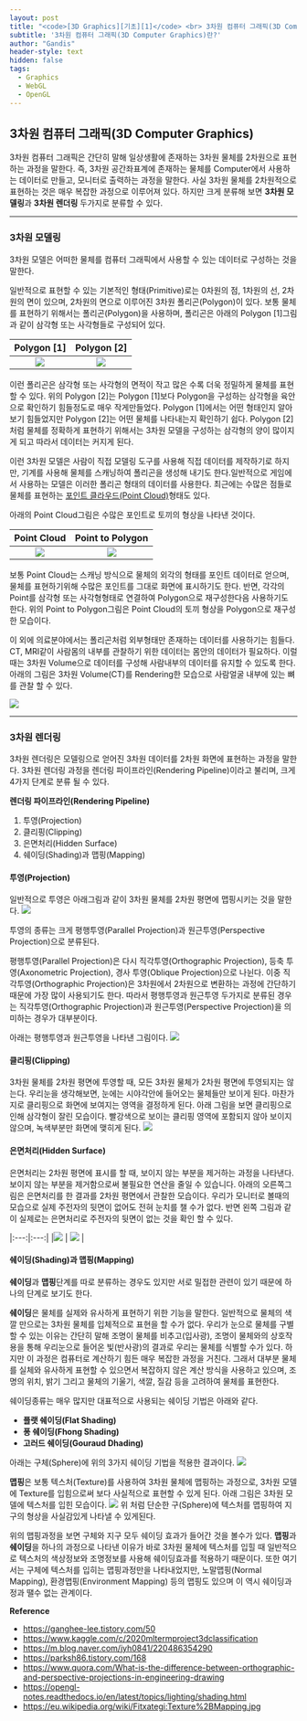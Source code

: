 ```yaml
---
layout: post
title: "<code>[3D Graphics][기초][1]</code> <br> 3차원 컴퓨터 그래픽(3D Computer Graphics)란?"
subtitle: '3차원 컴퓨터 그래픽(3D Computer Graphics)란?'
author: "Gandis"
header-style: text
hidden: false
tags:
  - Graphics
  - WebGL
  - OpenGL
---
```

## **3차원 컴퓨터 그래픽(3D Computer Graphics)**

3차원 컴퓨터 그래픽은 간단히 말해 일상생활에 존재하는 3차원 물체를 2차원으로 표현하는 과정을 말한다. 즉, 3차원 공간좌표계에 존재하는 물체를 Computer에서 사용하는 데이터로 만들고, 모니터로 출력하는 과정을 말한다. 사실 3차원 물체를 2차원적으로 표현하는 것은 매우 복잡한 과정으로 이루어져 있다. 하지만 크게 분류해 보면 **3차원 모델링**과 **3차원 렌더링** 두가지로 분류할 수 있다.

---
### **3차원 모델링**
3차원 모델은 어떠한 물체를 컴퓨터 그래픽에서 사용할 수 있는 데이터로 구성하는 것을 말한다.

일반적으로 표현할 수 있는 기본적인 형태(Primitive)로는 0차원의 점, 1차원의 선, 2차원의 면이 있으며, 2차원의 면으로 이루어진 3차원 폴리곤(Polygon)이 있다. 보통 물체를 표현하기 위해서는 폴리곤(Polygon)을 사용하며, 폴리곤은 아래의 Polygon [1]그림과 같이 삼각형 또는 사각형들로 구성되어 있다.

 | Polygon [1] | Polygon [2] |
 |:---:|:---:|
 |![](/../../img/graphics/polygon-1.png) | ![](/../../img/graphics/polygon-2.png) |

이런 폴리곤은 삼각형 또는 사각형의 면적이 작고 많은 수록 더욱 정밀하게 물체를 표현할 수 있다. 위의 Polygon [2]는 Polygon [1]보다 Polygon을 구성하는 삼각형을 육안으로 확인하기 힘들정도로 매우 작게만들었다. Polygon [1]에서는 어떤 형태인지 알아보기 힘들었지만 Polygon [2]는 어떤 물체를 나타내는지 확인하기 쉽다. Polygon [2]처럼 물체를 정확하게 표현하기 위해서는 3차원 모델을 구성하는 삼각형의 양이 많이지게 되고 따라서 데이터는 커지게 된다. 

이런 3차원 모델은 사람이 직접 모델링 도구를 사용해 직접 데이터를 제작하기로 하지만, 기계를 사용해 물체를 스캐닝하여 폴리곤을 생성해 내기도 한다.일반적으로 게임에서 사용하는 모델은 이러한 폴리곤 형태의 데이터를 사용한다. 최근에는 수많은 점들로 물체를 표현하는 [포인트 클라우드(Point Cloud)](https://ko.wikipedia.org/wiki/%EC%A0%90%EA%B5%AC%EB%A6%84)형태도 있다.

아래의 Point Cloud그림은 수많은 포인트로 토끼의 형상을 나타낸 것이다.


 | Point Cloud | Point to Polygon |
 |:---:|:---:|
 |![](/../../img/graphics/pointcloud-1.png) | ![](/../../img/graphics/pointcloud-2.png) |

보통 Point Cloud는 스캐닝 방식으로 물체의 외각의 형태를 포인트 데이터로 얻으며, 물체를 표현하기위해 수많은 포인트를 그대로 화면에 표시하기도 한다. 반면, 각각의 Point를 삼각형 또는 사각형형태로 연결하여 Polygon으로 재구성한다음 사용하기도 한다. 위의 Point to Polygon그림은 Point Cloud의 토끼 형상을 Polygon으로 재구성한 모습이다.

이 외에 의료분야에서는 폴리곤처럼 외부형태만 존재하는 데이터를 사용하기는 힘들다. CT, MRI같이 사람몸의 내부를 관찰하기 위한 데이터는 몸안의 데이터가 필요하다. 이럴 때는 3차원 Volume으로 데이터를 구성해 사람내부의 데이터를 유지할 수 있도록 한다. 아래의 그림은 3차원 Volume(CT)를 Rendering한 모습으로 사람얼굴 내부에 있는 뼈를 관찰 할 수 있다.

![](/../../img/graphics/volume.jpg)

---
### **3차원 렌더링**
3차원 렌더링은 모델링으로 얻어진 3차원 데이터를 2차원 화면에 표현하는 과정을 말한다. 3차원 렌더링 과정을 렌더링 파이프라인(Rendering Pipeline)이라고 불리며, 크게 4가지 단계로 분류 될 수 있다.

**렌더링 파이프라인(Rendering Pipeline)**
1. 투영(Projection)
2. 클리핑(Clipping)
3. 은면처리(Hidden Surface)
4. 쉐이딩(Shading)과 맵핑(Mapping)

#### **투영(Projection)**
일반적으로 투영은 아래그림과 같이 3차원 물체를 2차원 평면에 맵핑시키는 것을 말한다.
![](/../../img/graphics/projection-1.png)

투영의 종류는 크게 평행투영(Parallel Projection)과 원근투영(Perspective Projection)으로 분류된다. 

평행투영(Parallel Projection)은 다시 직각투영(Orthographic Projection), 등축 투영(Axonometric Projection), 경사 투영(Oblique Projection)으로 나뉜다. 이중 직각투영(Orthographic Projection)은 3차원에서 2차원으로 변환하는 과정에 간단하기 때문에 가장 많이 사용되기도 한다. 따라서 평행투영과 원근투영 두가지로 분류된 경우는 직각투영(Orthographic Projection)과 원근투영(Perspective Projection)을 의미하는 경우가 대부분이다.

아래는 평행투영과 원근투영을 나타낸 그림이다.
![](/../../img/graphics/projection-2.png)
#### **클리핑(Clipping)**
3차원 물체를 2차원 평면에 투영할 때, 모든 3차원 물체가 2차원 평면에 투영되지는 않는다. 우리눈을 생각해보면, 눈에는 시야각안에 들어오는 물체들만 보이게 된다. 마찬가지로 클리핑으로 화면에 보여지는 영역을 결정하게 된다. 아래 그림을 보면 클리핑으로 인해 삼각형이 잘린 모습이다. 빨강색으로 보이는 클리핑 영역에 포함되지 않아 보이지 않으며, 녹색부분만 화면에 맺히게 된다.
![](/../../img/graphics/clipping.png)

#### **은면처리(Hidden Surface)**
은면처리는 2차원 평면에 표시를 할 때, 보이지 않는 부분을 제거하는 과정을 나타낸다. 보이지 않는 부분을 제거함으로써 불필요한 연산을 줄일 수 있습니다.
아래의 오른쪽그림은 은면처리를 한 결과를 2차원 평면에서 관찰한 모습이다. 우리가 모니터로 볼때의 모습으로 실제 주전자의 뒷면이 없어도 전혀 눈치를 챌 수가 없다. 반면 왼쪽 그림과 같이 실제로는 은면처리로 주전자의 뒷면이 없는 것을 확인 할 수 있다.

|:---:|:---:|
|![](/../../img/graphics/hiddensurface-1.png) | ![](/../../img/graphics/hiddensurface-2.png) |

#### 쉐이딩(Shading)과 **맵핑(Mapping)**
**쉐이딩**과 **맵핑**단계를 따로 분류하는 경우도 있지만 서로 밀접한 관련이 있기 때문에 하나의 단계로 보기도 한다. 

**쉐이딩**은 물체를 실제와 유사하게 표현하기 위한 기능을 말한다. 일반적으로 물체의 색깔 만으로는 3차원 물체를 입체적으로 표현을 할 수가 없다. 우리가 눈으로 물체를 구별할 수 있는 이유는 간단히 말해 조명이 물체를 비추고(입사광), 조명이 물체와의 상호작용을 통해 우리눈으로 들어온 빛(반사광)의 결과로 우리는 물체를 식별할 수가 있다. 하지만 이 과정은 컴퓨터로 계산하기 힘든 매우 복잡한 과정을 거친다. 그래서 대부분 물체를 실체와 유사하게 표현할 수 있으면서 복잡하지 않은 계산 방식을 사용하고 있으며, 조명의 위치, 밝기 그리고 물체의 기울기, 색깔, 질감 등을 고려하여 물체를 표현한다. 

쉐이딩종류는 매우 많지만 대표적으로 사용되는 쉐이딩 기법은 아래와 같다.

- **플랫 쉐이딩(Flat Shading)**
- **퐁 쉐이딩(Fhong Shading)**
- **고러드 쉐이딩(Gouraud Dhading)**

아래는 구체(Sphere)에 위의 3가지 쉐이딩 기법을 적용한 결과이다.
![](/../../img/graphics/shading.png)

**맵핑**은 보통 텍스처(Texture)를 사용하여 3차원 물체에 맵핑하는 과정으로, 3차원 모델에 Texture를 입힘으로써 보다 사실적으로 표현할 수 있게 된다. 아래 그림은 3차원 모델에 텍스처를 입힌 모습이다.
![](/../../img/graphics/texture-mapping.png)
위 처럼 단순한 구(Sphere)에 텍스처를 맵핑하여 지구의 형상을 사실감있게 나타낼 수 있게된다.

위의 맵핑과정을 보면 구체와 지구 모두 쉐이딩 효과가 들어간 것을 볼수가 있다. **맵핑**과 **쉐이딩**을 하나의 과정으로 나타낸 이유가 바로 3차원 물체에 텍스처를 입힐 때 일반적으로 텍스처의 색상정보와 조명정보를 사용해 쉐이딩효과를 적용하기 때문이다. 또한 여기서는 구체에 텍스처를 입히는 맵핑과정만을 나타내었지만, 노말맵핑(Normal Mapping), 환경맵핑(Environment Mapping) 등의 맵핑도 있으며 이 역시 쉐이딩과정과 땔수 없는 관계이다.


**Reference**
- https://ganghee-lee.tistory.com/50
- https://www.kaggle.com/c/2020mltermproject3dclassification
- https://m.blog.naver.com/jyh0841/220486354290
- https://parksh86.tistory.com/168
- https://www.quora.com/What-is-the-difference-between-orthographic-and-perspective-projections-in-engineering-drawing
- https://opengl-notes.readthedocs.io/en/latest/topics/lighting/shading.html
- https://eu.wikipedia.org/wiki/Fitxategi:Texture%2BMapping.jpg
